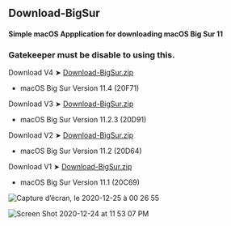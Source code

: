 ## Download-BigSur
#### Simple macOS Appplication for downloading macOS Big Sur 11
### Gatekeeper must be disable to using this.

Download V4 ➤ [Download-BigSur.zip](https://github.com/chris1111/Download-BigSur/releases/tag/V4)
- macOS Big Sur Version 11.4 (20F71)

Download V3 ➤ [Download-BigSur.zip](https://github.com/chris1111/Download-BigSur/releases/tag/V3)
- macOS Big Sur Version 11.2.3 (20D91)

Download V2 ➤ [Download-BigSur.zip](https://github.com/chris1111/Download-BigSur/releases/tag/V2)
- macOS Big Sur Version 11.2 (20D64)

Download V1 ➤ [Download-BigSur.zip](https://github.com/chris1111/Download-BigSur/releases/tag/V1)
- macOS Big Sur Version 11.1 (20C69)

![Capture d’écran, le 2020-12-25 à 00 26 55](https://user-images.githubusercontent.com/6248794/103120959-f6abab00-4647-11eb-925e-5e1cd53e8f3a.png)


![Screen Shot 2020-12-24 at 11 53 07 PM](https://user-images.githubusercontent.com/6248794/103120165-9a935780-4644-11eb-9f3a-51ad4550de29.png)

